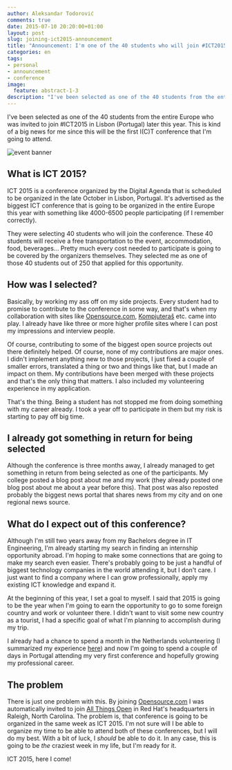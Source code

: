 ```yaml
---
author: Aleksandar Todorović
comments: true
date: 2015-07-10 20:20:00+01:00
layout: post
slug: joining-ict2015-announcement
title: "Announcement: I'm one of the 40 students who will join #ICT2015"
categories: en
tags:
- personal
- announcement
- conference
image:
  feature: abstract-1-3
description: "I've been selected as one of the 40 students from the entire Europe who was invited to join #ICT2015 in Lisbon (Portugal) later this year."
---
```

I've been selected as one of the 40 students from the entire Europe who was invited to join #ICT2015 in Lisbon (Portugal) later this year. This is kind of a big news for me since this will be the first I(C)T conference that I'm going to attend.

![event banner](https://pbs.twimg.com/media/CGgT1NbW0AAVpCE.jpg:large)

## What is ICT 2015?

ICT 2015 is a conference organized by the Digital Agenda that is scheduled to be organized in the late October in Lisbon, Portugal. It's advertised as the biggest ICT conference that is going to be organized in the entire Europe this year with something like 4000-6500 people participating (if I remember correctly).

They were selecting 40 students who will join the conference. These 40 students will receive a free transportation to the event, accommodation, food, beverages... Pretty much every cost needed to participate is going to be covered by the organizers themselves. They selected me as one of those 40 students out of 250 that applied for this opportunity.

## How was I selected?

Basically, by working my ass off on my side projects. Every student had to promise to contribute to the conference in some way, and that's when my collaboration with sites like [Opensource.com](http://opensource.com), [Kompjuteraš](http://kompjuteras.com) etc. came into play. I already have like three or more higher profile sites where I can post my impressions and interview people.

Of course, contributing to some of the biggest open source projects out there definitely helped. Of course, none of my contributions are major ones. I didn't implement anything new to those projects, I just fixed a couple of smaller errors, translated a thing or two and things like that, but I made an impact on them. My contributions have been merged with these projects and that's the only thing that matters. I also included my volunteering experience in my application.

That's the thing. Being a student has not stopped me from doing something with my career already. I took a year off to participate in them but my risk is starting to pay off big time.

## I already got something in return for being selected

Although the conference is three months away, I already managed to get something in return from being selected as one of the participants. My college posted a blog post about me and my work (they already posted one blog post about me about a year before this). That post was also reposted probably the biggest news portal that shares news from my city and on one regional news source.

## What do I expect out of this conference?

Although I'm still two years away from my Bachelors degree in IT Engineering, I'm already starting my search in finding an internship opportunity abroad. I'm hoping to make some connections that are going to make my search even easier. There's probably going to be just a handful of biggest technology companies in the world attending it, but I don't care. I just want to find a company where I can grow professionally, apply my existing ICT knowledge and expand it.

At the beginning of this year, I set a goal to myself. I said that 2015 is going to be the year when I'm going to earn the opportunity to go to some foreign country and work or volunteer there. I didn't want to visit some new country as a tourist, I had a specific goal of what I'm planning to accomplish during my trip.

I already had a chance to spend a month in the Netherlands volunteering (I summarized my experience [here](https://r3bl.github.io/en/evs-netherlands-experience/)) and now I'm going to spend a couple of days in Portugal attending my very first conference and hopefully growing my professional career.

## The problem

There is just one problem with this. By joining [Opensource.com](http://opensource.com) I was automatically invited to join [All Things Open](http://allthingsopen.com/) in Red Hat's headquarters in Raleigh, North Carolina. The problem is, that conference is going to be organized in the same week as ICT 2015. I'm not sure will I be able to organize my time to be able to attend both of these conferences, but I will do my best. With a bit of luck, I _should_ be able to do it. In any case, this is going to be _the_ craziest week in my life, but I'm ready for it.

ICT 2015, here I come!
